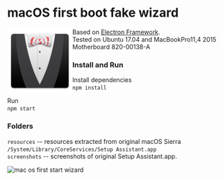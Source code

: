 # macOS first boot fake wizard 

<img align="left" width=150 src="/app/resources/magic-ico.png?raw=true" />Based on [Electron Framework](http://electron.atom.io/).  
Tested on Ubuntu 17.04 and MacBookPro11,4 2015 Motherboard 820-00138-A  
  
  
      
   
   
### Install and Run 

Install dependencies  
`npm install`

Run  
`npm start`

### Folders

`resources` -- resources extracted from original macOS Sierra `/System/Library/CoreServices/Setup Assistant.app`  
`screenshots` -- screenshots of original Setup Assistant.app.  


![mac os first start wizard](http://i.imgur.com/XkLMMkL.png)


